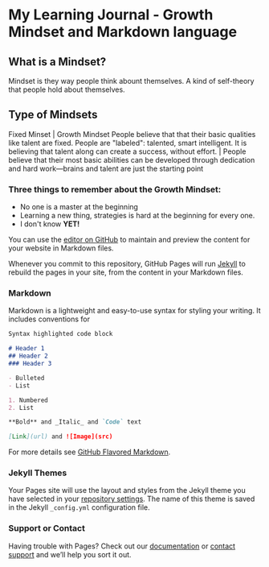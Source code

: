 # My Learning Journal - Growth Mindset and Markdown language

## What is a Mindset?
Mindset is they way people think abount themselves. A kind of self-theory that people hold about themselves. 

## Type of Mindsets

Fixed Minset | Growth Mindset
People believe that that their basic qualities like talent are fixed. People are "labeled": talented, smart intelligent. It is believing that talent along can create a success, without effort. | People believe that their most basic abilities can be developed through dedication and hard work—brains and talent are just the starting point

### Three things to remember about the Growth Mindset:
* No one is a master at the beginning
* Learning a new thing, strategies is hard at the beginning for every one. 
* I don't know **YET!**




You can use the [editor on GitHub](https://github.com/shauvia/szalwia.github.io/edit/master/index.md) to maintain and preview the content for your website in Markdown files.

Whenever you commit to this repository, GitHub Pages will run [Jekyll](https://jekyllrb.com/) to rebuild the pages in your site, from the content in your Markdown files.

### Markdown

Markdown is a lightweight and easy-to-use syntax for styling your writing. It includes conventions for

```markdown
Syntax highlighted code block

# Header 1
## Header 2
### Header 3

- Bulleted
- List

1. Numbered
2. List

**Bold** and _Italic_ and `Code` text

[Link](url) and ![Image](src)
```

For more details see [GitHub Flavored Markdown](https://guides.github.com/features/mastering-markdown/).

### Jekyll Themes

Your Pages site will use the layout and styles from the Jekyll theme you have selected in your [repository settings](https://github.com/shauvia/szalwia.github.io/settings). The name of this theme is saved in the Jekyll `_config.yml` configuration file.

### Support or Contact

Having trouble with Pages? Check out our [documentation](https://help.github.com/categories/github-pages-basics/) or [contact support](https://github.com/contact) and we’ll help you sort it out.
